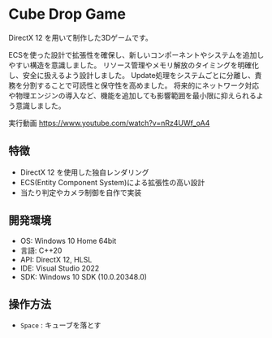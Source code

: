 
# Cube Drop Game

DirectX 12 を用いて制作した3Dゲームです。  

ECSを使った設計で拡張性を確保し、新しいコンポーネントやシステムを追加しやすい構造を意識しました。
リソース管理やメモリ解放のタイミングを明確化し、安全に扱えるよう設計しました。
Update処理をシステムごとに分離し、責務を分割することで可読性と保守性を高めました。
将来的にネットワーク対応や物理エンジンの導入など、機能を追加しても影響範囲を最小限に抑えられるよう意識しました。

実行動画
https://www.youtube.com/watch?v=nRz4UWf_oA4

## 特徴
- DirectX 12 を使用した独自レンダリング
- ECS(Entity Component System)による拡張性の高い設計
- 当たり判定やカメラ制御を自作で実装

## 開発環境
- OS: Windows 10 Home 64bit
- 言語: C++20
- API: DirectX 12, HLSL
- IDE: Visual Studio 2022
- SDK: Windows 10 SDK (10.0.20348.0)

## 操作方法
- `Space` : キューブを落とす
